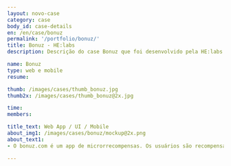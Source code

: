 ```yaml
---
layout: novo-case
category: case
body_id: case-details
en: /en/case/bonuz
permalink: '/portfolio/bonuz/'
title: Bonuz - HE:labs
description: Descrição do case Bonuz que foi desenvolvido pela HE:labs.

name: Bonuz
type: web e mobile
resume:

thumb: /images/cases/thumb_bonuz.jpg
thumb2x: /images/cases/thumb_bonuz@2x.jpg

time:
members:

title_text: Web App / UI / Mobile
about_img1: /images/cases/bonuz/mockup@2x.png
about_text1:
- O bonuz.com é um app de microrrecompensas. Os usuários são recompensados por interagir com suas marcas e serviços preferidos através de bônus que podem ser trocados por pacotes de dados e SMS, ligações, músicas, apps, ingressos, assinaturas de revistas, entre outros.

---
```

